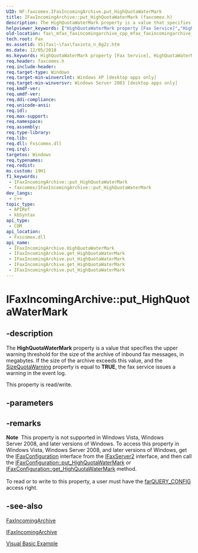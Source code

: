 ```yaml
---
UID: NF:faxcomex.IFaxIncomingArchive.put_HighQuotaWaterMark
title: IFaxIncomingArchive::put_HighQuotaWaterMark (faxcomex.h)
description: The HighQuotaWaterMark property is a value that specifies the upper warning threshold for the size of the archive of inbound fax messages, in megabytes.
helpviewer_keywords: ["HighQuotaWaterMark property [Fax Service]","HighQuotaWaterMark property [Fax Service]","IFaxIncomingArchive interface","IFaxIncomingArchive interface [Fax Service]","HighQuotaWaterMark property","IFaxIncomingArchive.HighQuotaWaterMark","IFaxIncomingArchive.get_HighQuotaWaterMark","IFaxIncomingArchive.put_HighQuotaWaterMark","IFaxIncomingArchive::HighQuotaWaterMark","IFaxIncomingArchive::get_HighQuotaWaterMark","IFaxIncomingArchive::put_HighQuotaWaterMark","_mfax_faxincomingarchive.highquotawatermark","fax._mfax_faxincomingarchive_cpp_mfax_faxincomingarchive_highquotawatermark_cpp","fax._mfax_faxincomingarchive_highquotawatermark","faxcomex/IFaxIncomingArchive::HighQuotaWaterMark","faxcomex/IFaxIncomingArchive::get_HighQuotaWaterMark","faxcomex/IFaxIncomingArchive::put_HighQuotaWaterMark","put_HighQuotaWaterMark"]
old-location: fax\_mfax_faxincomingarchive_cpp_mfax_faxincomingarchive_highquotawatermark_cpp.htm
tech.root: Fax
ms.assetid: VS|fax|~\fax\faxinta_n_0g2z.htm
ms.date: 12/05/2018
ms.keywords: HighQuotaWaterMark property [Fax Service], HighQuotaWaterMark property [Fax Service],IFaxIncomingArchive interface, IFaxIncomingArchive interface [Fax Service],HighQuotaWaterMark property, IFaxIncomingArchive.HighQuotaWaterMark, IFaxIncomingArchive.get_HighQuotaWaterMark, IFaxIncomingArchive.put_HighQuotaWaterMark, IFaxIncomingArchive::HighQuotaWaterMark, IFaxIncomingArchive::get_HighQuotaWaterMark, IFaxIncomingArchive::put_HighQuotaWaterMark, _mfax_faxincomingarchive.highquotawatermark, fax._mfax_faxincomingarchive_cpp_mfax_faxincomingarchive_highquotawatermark_cpp, fax._mfax_faxincomingarchive_highquotawatermark, faxcomex/IFaxIncomingArchive::HighQuotaWaterMark, faxcomex/IFaxIncomingArchive::get_HighQuotaWaterMark, faxcomex/IFaxIncomingArchive::put_HighQuotaWaterMark, put_HighQuotaWaterMark
req.header: faxcomex.h
req.include-header: 
req.target-type: Windows
req.target-min-winverclnt: Windows XP [desktop apps only]
req.target-min-winversvr: Windows Server 2003 [desktop apps only]
req.kmdf-ver: 
req.umdf-ver: 
req.ddi-compliance: 
req.unicode-ansi: 
req.idl: 
req.max-support: 
req.namespace: 
req.assembly: 
req.type-library: 
req.lib: 
req.dll: Fxscomex.dll
req.irql: 
targetos: Windows
req.typenames: 
req.redist: 
ms.custom: 19H1
f1_keywords:
 - IFaxIncomingArchive::put_HighQuotaWaterMark
 - faxcomex/IFaxIncomingArchive::put_HighQuotaWaterMark
dev_langs:
 - c++
topic_type:
 - APIRef
 - kbSyntax
api_type:
 - COM
api_location:
 - Fxscomex.dll
api_name:
 - IFaxIncomingArchive.HighQuotaWaterMark
 - IFaxIncomingArchive.get_HighQuotaWaterMark
 - IFaxIncomingArchive.put_HighQuotaWaterMark
 - IFaxIncomingArchive.get_HighQuotaWaterMark
 - IFaxIncomingArchive.put_HighQuotaWaterMark
---
```


# IFaxIncomingArchive::put_HighQuotaWaterMark


## -description

The <b>HighQuotaWaterMark</b> property is a value that specifies the upper warning threshold for the size of the archive of inbound fax messages, in megabytes. If the size of the archive exceeds this value, and the <a href="https://docs.microsoft.com/previous-versions/windows/desktop/fax/-mfax-faxincomingarchive-sizequotawarning-vb">SizeQuotaWarning</a> property is equal to <b>TRUE</b>, the fax service issues a warning in the event log.

This property is read/write.

## -parameters

## -remarks

<div class="alert"><b>Note</b>  This property is not supported in Windows Vista, Windows Server 2008, and later versions of Windows. To access this property in Windows Vista, Windows Server 2008, and later versions of Windows,  get the <a href="https://docs.microsoft.com/previous-versions/windows/desktop/api/faxcomex/nn-faxcomex-ifaxconfiguration">IFaxConfiguration</a> interface from the <a href="https://docs.microsoft.com/previous-versions/windows/desktop/api/faxcomex/nn-faxcomex-ifaxserver2">IFaxServer2</a> interface, and then call the  <a href="https://docs.microsoft.com/previous-versions/windows/desktop/fax/-mfax-faxconfiguration-highquotawatermark-vb">IFaxConfiguration::put_HighQuotaWaterMark</a>   or <a href="https://docs.microsoft.com/previous-versions/windows/desktop/fax/-mfax-faxconfiguration-highquotawatermark-vb">IFaxConfiguration::get_HighQuotaWaterMark</a> method.</div>
<div> </div>
To read or to write to this property, a user must have the <a href="https://docs.microsoft.com/previous-versions/windows/desktop/api/faxcomex/ne-faxcomex-fax_access_rights_enum">farQUERY_CONFIG</a> access right.

## -see-also

<a href="https://docs.microsoft.com/previous-versions/windows/desktop/fax/-mfax-faxincomingarchive">FaxIncomingArchive</a>



<a href="https://docs.microsoft.com/previous-versions/windows/desktop/api/faxcomex/nn-faxcomex-ifaxincomingarchive">IFaxIncomingArchive</a>



<a href="https://docs.microsoft.com/previous-versions/windows/desktop/fax/-mfax-opening-a-fax-from-the-incoming-archive">Visual Basic Example</a>

